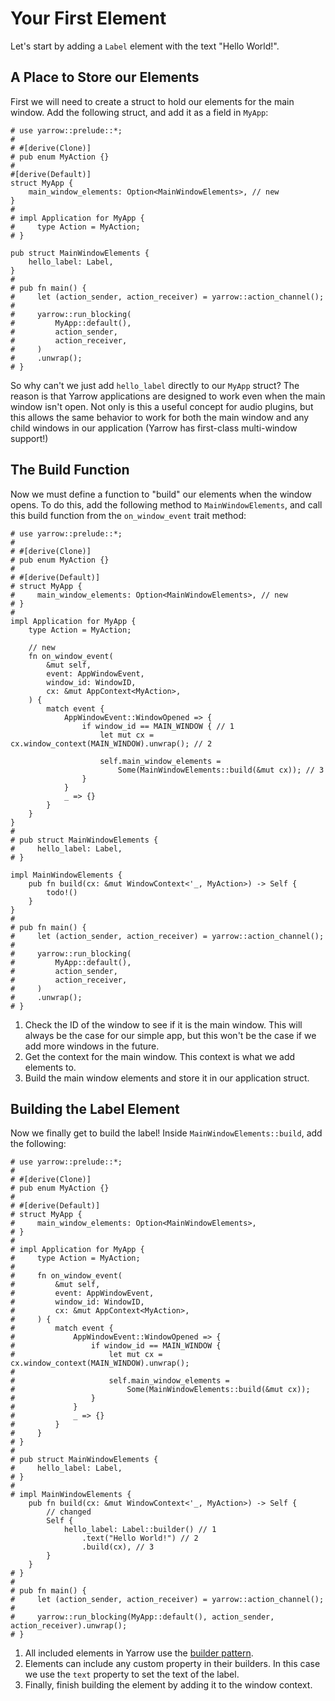 # Your First Element

Let's start by adding a `Label` element with the text "Hello World!".

## A Place to Store our Elements

First we will need to create a struct to hold our elements for the main window. Add the following struct, and add it as a field in `MyApp`:

```rust,no_run
# use yarrow::prelude::*;
# 
# #[derive(Clone)]
# pub enum MyAction {}
# 
#[derive(Default)]
struct MyApp {
    main_window_elements: Option<MainWindowElements>, // new
}
#
# impl Application for MyApp {
#     type Action = MyAction;
# }

pub struct MainWindowElements {
    hello_label: Label,
}
#
# pub fn main() {
#     let (action_sender, action_receiver) = yarrow::action_channel();
# 
#     yarrow::run_blocking(
#         MyApp::default(),
#         action_sender,
#         action_receiver,
#     )
#     .unwrap();
# }
```

So why can't we just add `hello_label` directly to our `MyApp` struct? The reason is that Yarrow applications are designed to work even when the main window isn't open. Not only is this a useful concept for audio plugins, but this allows the same behavior to work for both the main window and any child windows in our application (Yarrow has first-class multi-window support!)

## The Build Function

Now we must define a function to "build" our elements when the window opens. To do this, add the following method to `MainWindowElements`, and call this build function from the `on_window_event` trait method:

```rust,no_run
# use yarrow::prelude::*;
# 
# #[derive(Clone)]
# pub enum MyAction {}
# 
# #[derive(Default)]
# struct MyApp {
#     main_window_elements: Option<MainWindowElements>, // new
# }
#
impl Application for MyApp {
    type Action = MyAction;

    // new
    fn on_window_event(
        &mut self,
        event: AppWindowEvent,
        window_id: WindowID,
        cx: &mut AppContext<MyAction>,
    ) {
        match event {
            AppWindowEvent::WindowOpened => {
                if window_id == MAIN_WINDOW { // 1
                    let mut cx = cx.window_context(MAIN_WINDOW).unwrap(); // 2

                    self.main_window_elements =
                        Some(MainWindowElements::build(&mut cx)); // 3
                }
            }
            _ => {}
        }
    }
}
# 
# pub struct MainWindowElements {
#     hello_label: Label,
# }

impl MainWindowElements {
    pub fn build(cx: &mut WindowContext<'_, MyAction>) -> Self {
        todo!()
    }
}
#
# pub fn main() {
#     let (action_sender, action_receiver) = yarrow::action_channel();
# 
#     yarrow::run_blocking(
#         MyApp::default(),
#         action_sender,
#         action_receiver,
#     )
#     .unwrap();
# }
```

1. Check the ID of the window to see if it is the main window. This will always be the case for our simple app, but this won't be the case if we add more windows in the future.
2. Get the context for the main window. This context is what we add elements to.
3. Build the main window elements and store it in our application struct.

## Building the Label Element

Now we finally get to build the label! Inside `MainWindowElements::build`, add the following:

```rust,no_run
# use yarrow::prelude::*;
# 
# #[derive(Clone)]
# pub enum MyAction {}
# 
# #[derive(Default)]
# struct MyApp {
#     main_window_elements: Option<MainWindowElements>,
# }
#
# impl Application for MyApp {
#     type Action = MyAction;
# 
#     fn on_window_event(
#         &mut self,
#         event: AppWindowEvent,
#         window_id: WindowID,
#         cx: &mut AppContext<MyAction>,
#     ) {
#         match event {
#             AppWindowEvent::WindowOpened => {
#                 if window_id == MAIN_WINDOW {
#                     let mut cx = cx.window_context(MAIN_WINDOW).unwrap();
# 
#                     self.main_window_elements =
#                         Some(MainWindowElements::build(&mut cx));
#                 }
#             }
#             _ => {}
#         }
#     }
# }
#
# pub struct MainWindowElements {
#     hello_label: Label,
# }
#
# impl MainWindowElements {
    pub fn build(cx: &mut WindowContext<'_, MyAction>) -> Self {
        // changed
        Self {
            hello_label: Label::builder() // 1
                .text("Hello World!") // 2
                .build(cx), // 3
        }
    }
# }
#
# pub fn main() {
#     let (action_sender, action_receiver) = yarrow::action_channel();
# 
#     yarrow::run_blocking(MyApp::default(), action_sender, action_receiver).unwrap();
# }
```

1. All included elements in Yarrow use the [builder pattern](https://rust-unofficial.github.io/patterns/patterns/creational/builder.html).
2. Elements can include any custom property in their builders. In this case we use the `text` property to set the text of the label.
3. Finally, finish building the element by adding it to the window context.
